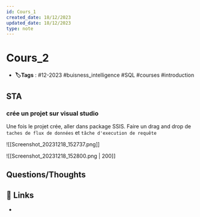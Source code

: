 ```yaml
---
id: Cours_1
created_date: 18/12/2023
updated_date: 18/12/2023
type: note
---
```


#  Cours_2
- **🏷️Tags** :  #12-2023 #buisness_intelligence #SQL #courses #introduction

## STA 

### crée un projet sur visual studio

Une fois le projet crée, aller dans package SSIS. Faire un drag and drop de `taches de flux de données` et `tâche d'execution de requête`

![[Screenshot_20231218_152737.png]]

![[Screenshot_20231218_152800.png | 200]] 


## Questions/Thoughts


## 🔗 Links
- 